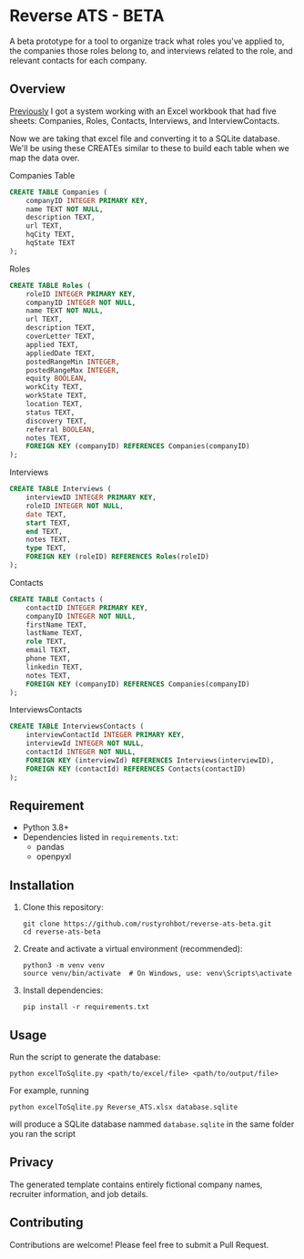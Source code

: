 # Reverse ATS - BETA

A beta prototype for a tool to organize track what roles you've applied to, the companies those roles belong to, and interviews related to the role, and relevant contacts for each company.

## Overview

[Previously](https://github.com/rustyrohbot/reverse-ats-alpha) I got a system working with an Excel workbook that had five sheets: Companies, Roles, Contacts, Interviews, and InterviewContacts.

Now we are taking that excel file and converting it to a SQLite database. We'll be using these CREATEs similar to these to build each table when we map the data over.

Companies Table

```sql
CREATE TABLE Companies (
    companyID INTEGER PRIMARY KEY,
    name TEXT NOT NULL,
    description TEXT,
    url TEXT,
    hqCity TEXT,
    hqState TEXT
);
```

Roles
```sql
CREATE TABLE Roles (
    roleID INTEGER PRIMARY KEY,
    companyID INTEGER NOT NULL,
    name TEXT NOT NULL,
    url TEXT,
    description TEXT,
    coverLetter TEXT,
    applied TEXT,
    appliedDate TEXT,
    postedRangeMin INTEGER,
    postedRangeMax INTEGER,
    equity BOOLEAN,
    workCity TEXT,
    workState TEXT,
    location TEXT,
    status TEXT,
    discovery TEXT,
    referral BOOLEAN,
    notes TEXT,
    FOREIGN KEY (companyID) REFERENCES Companies(companyID)
);
```

Interviews
```sql
CREATE TABLE Interviews (
    interviewID INTEGER PRIMARY KEY,
    roleID INTEGER NOT NULL,
    date TEXT,
    start TEXT,
    end TEXT,
    notes TEXT,
    type TEXT,
    FOREIGN KEY (roleID) REFERENCES Roles(roleID)
);
```

Contacts
```sql
CREATE TABLE Contacts (
    contactID INTEGER PRIMARY KEY,
    companyID INTEGER NOT NULL,
    firstName TEXT,
    lastName TEXT,
    role TEXT,
    email TEXT,
    phone TEXT,
    linkedin TEXT,
    notes TEXT,
    FOREIGN KEY (companyID) REFERENCES Companies(companyID)
);
```

InterviewsContacts
```sql
CREATE TABLE InterviewsContacts (
    interviewContactId INTEGER PRIMARY KEY,
    interviewId INTEGER NOT NULL,
    contactId INTEGER NOT NULL,
    FOREIGN KEY (interviewId) REFERENCES Interviews(interviewID),
    FOREIGN KEY (contactId) REFERENCES Contacts(contactID)
);
```


## Requirement

- Python 3.8+
- Dependencies listed in `requirements.txt`:
  - pandas
  - openpyxl

## Installation

1. Clone this repository:
   ```
   git clone https://github.com/rustyrohbot/reverse-ats-beta.git
   cd reverse-ats-beta
   ```

2. Create and activate a virtual environment (recommended):
   ```
   python3 -m venv venv
   source venv/bin/activate  # On Windows, use: venv\Scripts\activate
   ```

3. Install dependencies:
   ```
   pip install -r requirements.txt
   ```

## Usage

Run the script to generate the database:

```
python excelToSqlite.py <path/to/excel/file> <path/to/output/file>
```

For example, running

```
python excelToSqlite.py Reverse_ATS.xlsx database.sqlite
```

will produce a SQLite database nammed `database.sqlite` in the same folder you ran the script


## Privacy

The generated template contains entirely fictional company names, recruiter information, and job details.

## Contributing

Contributions are welcome! Please feel free to submit a Pull Request.